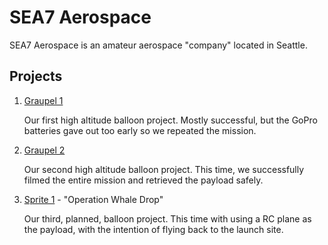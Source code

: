 # SEA7 Aerospace

SEA7 Aerospace is an amateur aerospace "company" located in Seattle.

## Projects

1. [Graupel 1](https://graupel-1.sea7aero.space/)
   
   Our first high altitude balloon project. Mostly successful, but the GoPro batteries gave out too early so we repeated the mission.

1. [Graupel 2](https://sea7aero.space/graupel-2)

    Our second high altitude balloon project. This time, we successfully filmed the entire mission and retrieved the payload safely.

1. [Sprite 1](https://sea7aero.space/sprite-1) - "Operation Whale Drop"

    Our third, planned, balloon project.  This time with using a RC plane as the payload, with the intention of flying back to the launch site.

